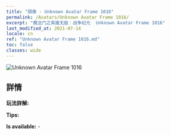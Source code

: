 ```yaml
---
title: "頭像 - Unknown Avatar Frame 1016"
permalink: /Avatars/Unknown Avatar Frame 1016/
excerpt: "魔法门之英雄无敌：战争纪元  Unknown Avatar Frame 1016"
last_modified_at: 2021-07-14
locale: cn
ref: "Unknown Avatar Frame 1016.md"
toc: false
classes: wide
---
```

 ![Unknown Avatar Frame 1016](/images/a/avatarFrame_16.png)

## 詳情

 **玩法詳解:**  

 **Tips:**  

 **Is available:**  - 

